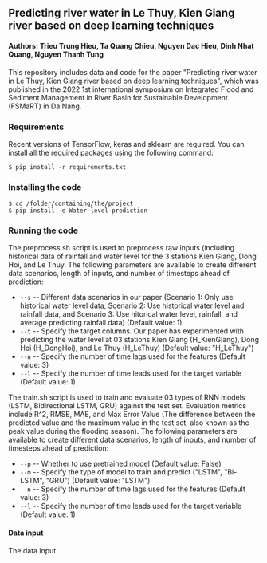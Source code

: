 ## Predicting river water  in Le Thuy, Kien Giang river based on deep learning techniques
#### Authors: Trieu Trung Hieu, Ta Quang Chieu, Nguyen Dac Hieu, Dinh Nhat Quang, Nguyen Thanh Tung

This repository includes data and code for the paper "Predicting river water  in Le Thuy, Kien Giang river based on deep learning techniques", which was published in the 2022 1st international symposium on Integrated Flood and Sediment Management in River Basin for Sustainable Development (FSMaRT) in Da Nang.

### Requirements

Recent versions of TensorFlow, keras and sklearn are required. You can install all the required packages using the following command:

	$ pip install -r requirements.txt

### Installing the code

	$ cd /folder/containing/the/project
 	$ pip install -e Water-level-prediction 

### Running the code

The preprocess.sh script is used to preprocess raw inputs (including historical data of rainfall and water level for the 3 stations Kien Giang, Dong Hoi, and Le Thuy. The following parameters are available to create different data scenarios, length of inputs, and number of timesteps ahead of prediction: 
* `--s` -- Different data scenarios in our paper (Scenario 1: Only use historical water level data, Scenario 2: Use historical water level and rainfall data, and Scenario 3: Use hitorical water level, rainfall, and average predicting rainfall data) (Default value: 1)
* `--t` -- Specify the target columns. Our paper has experimented with predicting the water level at 03 stations Kien Giang (H_KienGiang), Dong Hoi (H_DongHoi), and Le Thuy (H_LeThuy) (Default value: "H_LeThuy")
* `--n` -- Specify the number of time lags used for the features (Default value: 3)
* `--l` -- Specify the number of time leads used for the target variable (Default value: 1)

The train.sh script is used to train and evaluate 03 types of RNN models (LSTM, Bidirectional LSTM, GRU) against the test set. Evaluation metrics include R^2, RMSE, MAE, and Max Error Value (The difference between the predicted value and the maximum value in the test set, also known as the peak value during the flooding season). The following parameters are available to create different data scenarios, length of inputs, and number of timesteps ahead of prediction: 
* `--p` -- Whether to use pretrained model (Default value: False)
* `--m` -- Specify the type of model to train and predict ("LSTM", "Bi-LSTM", "GRU") (Default value: "LSTM")
* `--n` -- Specify the number of time lags used for the features (Default value: 3)
* `--l` -- Specify the number of time leads used for the target variable (Default value: 1)

#### Data input

The data input 
